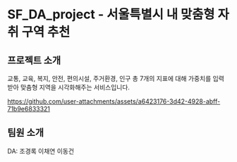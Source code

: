 # SF_DA_project - 서울특별시 내 맞춤형 자취 구역 추천
## 프로젝트 소개
교통, 교육, 복지, 안전, 편의시설, 주거환경, 인구 총 7개의 지표에 대해 가중치를 입력받아 맞춤형 지역을 시각화해주는 서비스입니다.

https://github.com/user-attachments/assets/a6423176-3d42-4928-abff-71b9e6833321

## 팀원 소개
DA: 조경록 이채연 이동건
